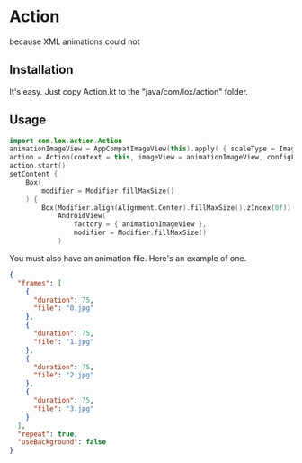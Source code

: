 # Action
because XML animations could not
## Installation
It's easy. Just copy Action.kt to the "java/com/lox/action" folder.
## Usage
```kotlin
import com.lox.action.Action
animationImageView = AppCompatImageView(this).apply( { scaleType = ImageView.ScaleType.CENTER_CROP } )
action = Action(context = this, imageView = animationImageView, configFilePath = "animation/anim_file.json")
action.start()
setContent {
    Box(
        modifier = Modifier.fillMaxSize()
    ) {
        Box(Modifier.align(Alignment.Center).fillMaxSize().zIndex(0f)) {
            AndroidView(
                factory = { animationImageView },
                modifier = Modifier.fillMaxSize()
            )
```
You must also have an animation file. Here's an example of one.
```json
{
  "frames": [
    {
      "duration": 75,
      "file": "0.jpg"
    },
    {
      "duration": 75,
      "file": "1.jpg"
    },
    {
      "duration": 75,
      "file": "2.jpg"
    },
    {
      "duration": 75,
      "file": "3.jpg"
    }
  ],
  "repeat": true,
  "useBackground": false
}
```